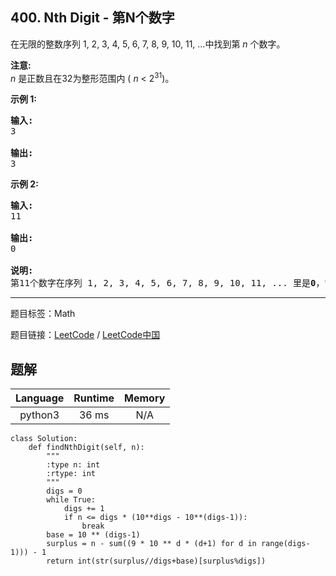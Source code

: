 ## 400. Nth Digit - 第N个数字

<!--If you want to use the English description, use `question.content` instead-->

<p>在无限的整数序列&nbsp;1, 2, 3, 4, 5, 6, 7, 8, 9, 10, 11, ...中找到第&nbsp;<em>n&nbsp;</em>个数字。</p>

<p><strong>注意:</strong><br />
<em>n&nbsp;</em>是正数且在32为整形范围内&nbsp;(&nbsp;<em>n</em> &lt; 2<sup>31</sup>)。</p>

<p><strong>示例 1:</strong></p>

<pre>
<strong>输入:</strong>
3

<strong>输出:</strong>
3
</pre>

<p><strong>示例 2:</strong></p>

<pre>
<strong>输入:</strong>
11

<strong>输出:</strong>
0

<strong>说明:</strong>
第11个数字在序列 1, 2, 3, 4, 5, 6, 7, 8, 9, 10, 11, ... 里是<strong>0</strong>，它是10的一部分。
</pre>



-----

题目标签：Math

题目链接：[LeetCode](https://leetcode.com/problems/nth-digit/description/)  /  [LeetCode中国](https://leetcode-cn.com/problems/nth-digit/description/)

## 题解



| Language | Runtime | Memory |
|:---:|:---:|:---:|
| python3  | 36  ms | N/A |

```python3
class Solution:
    def findNthDigit(self, n):
        """
        :type n: int
        :rtype: int
        """
        digs = 0
        while True:
            digs += 1
            if n <= digs * (10**digs - 10**(digs-1)):
                break
        base = 10 ** (digs-1)
        surplus = n - sum((9 * 10 ** d * (d+1) for d in range(digs-1))) - 1
        return int(str(surplus//digs+base)[surplus%digs])
```
